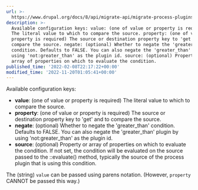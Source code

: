 ```yaml
---
url: >-
  https://www.drupal.org/docs/8/api/migrate-api/migrate-process-plugins/process-plugins-from-contrib-modules/migrate-conditions/migrate-conditions-condition-plugins/greater-than
description: >-
  Available configuration keys: value: (one of value or property is required)
  The literal value to which to compare the source. property: (one of value or
  property is required) The source or destination property key to 'get' and to
  compare the source. negate: (optional) Whether to negate the 'greater_than'
  condition. Defaults to FALSE. You can also negate the 'greater_than' plugin by
  using 'not:greater_than' as the plugin id. source: (optional) Property or
  array of properties on which to evaluate the condition.
published_time: '2022-02-08T22:17:22+00:00'
modified_time: '2022-11-20T01:05:41+00:00'
---
```

Available configuration keys:

* **value**: (one of value or property is required) The literal value to which to compare the source.
* **property**: (one of value or property is required) The source or destination property key to 'get' and to compare the source.
* **negate**: (optional) Whether to negate the 'greater\_than' condition. Defaults to FALSE. You can also negate the 'greater\_than' plugin by using 'not:greater\_than' as the plugin id.
* **source**: (optional) Property or array of properties on which to evaluate the condition. If not set, the condition will be evaluated on the source passed to the ::evaluate() method, typically the source of the process plugin that is using this condition.

The (string) `value` can be passed using parens notation. (However, `property` CANNOT be passed this way.)